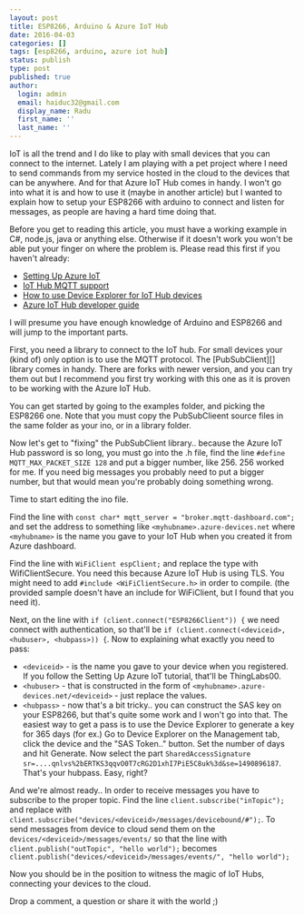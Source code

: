 ```yaml
---
layout: post
title: ESP8266, Arduino & Azure IoT Hub
date: 2016-04-03
categories: []
tags: [esp8266, arduino, azure iot hub]
status: publish
type: post
published: true
author:
  login: admin
  email: haiduc32@gmail.com
  display_name: Radu
  first_name: ''
  last_name: '' 
---
```

IoT is all the trend and I do like to play with small devices that you can connect to the internet. Lately I am playing with a pet project where I need to send commands from my service hosted in the cloud to the devices that can be anywhere. And for that Azure IoT Hub comes in handy. I won't go into what it is and how to use it (maybe in another article) but I wanted to explain how to setup your ESP8266 with arduino to connect and listen for messages, as people are having a hard time doing that.

Before you get to reading this article, you must have a working example in C#, node.js, java or anything else. Otherwise if it doesn't work you won't be able put your finger on where the problem is. Please read this first if you haven't already:

- [Setting Up Azure IoT](http://thinglabs.io/workshop/cs/nightlight/setup-azure-iot-hub/)
- [IoT Hub MQTT support](https://azure.microsoft.com/en-us/documentation/articles/iot-hub-mqtt-support/)
- [How to use Device Explorer for IoT Hub devices](https://github.com/Azure/azure-iot-sdks/blob/master/tools/DeviceExplorer/doc/how_to_use_device_explorer.md)
- [Azure IoT Hub developer guide](https://azure.microsoft.com/en-us/documentation/articles/iot-hub-devguide/)

I will presume you have enough knowledge of Arduino and ESP8266 and will jump to the important parts.

First, you need a library to connect to the IoT hub. For small devices your (kind of) only option is to use the MQTT protocol. The [PubSubClient][] library comes in handy. There are forks with newer version, and you can try them out but I recommend you first try working with this one as it is proven to be working with the Azure IoT Hub.

You can get started by going to the examples folder, and picking the ESP8266 one. Note that you must copy the PubSubClieent source files in the same folder as your ino, or in a library folder.

Now let's get to "fixing" the PubSubClient library.. because the Azure IoT Hub password is so long, you must go into the .h file, find the line `#define MQTT_MAX_PACKET_SIZE 128` and put a bigger number, like 256. 256 worked for me. If you need big messages you probably need to put a bigger number, but that would mean you're probably doing something wrong.

Time to start editing the ino file. 

Find the line with `const char* mqtt_server = "broker.mqtt-dashboard.com";` and set the address to something like `<myhubname>.azure-devices.net` where `<myhubname>` is the name you gave to your IoT Hub when you created it from Azure dashboard.

Find the line with `WiFiClient espClient;` and replace the type with WifiClientSecure. You need this because Azure IoT Hub is using TLS. You might need to add `#include <WiFiClientSecure.h>` in order to compile. (the provided sample doesn't have an include for WiFiClient, but I found that you need it).

Next, on the line with `if (client.connect("ESP8266Client")) {` we need connect with authentication, so that'll be `if (client.connect(<deviceid>, <hubuser>, <hubpass>)) {`. Now to explaining what exactly you need to pass:

- `<deviceid>` - is the name you gave to your device when you registered. If you follow the Setting Up Azure IoT tutorial, that'll be ThingLabs00.
- `<hubuser>` - that is constructed in the form of `<myhubname>.azure-devices.net/<deviceid>` - just replace the values.
- `<hubpass>` - now that's a bit tricky.. you can construct the SAS key on your ESP8266, but that's quite some work and I won't go into that. The easiest way to get a pass is to use the Device Explorer to generate a key for 365 days (for ex.) Go to Device Explorer on the Management tab, click the device and the "SAS Token.." button. Set the number of days and hit Generate. Now select the part `SharedAccessSignature sr=....qnlvs%2bERTKS3qqvO0T7cRG2D1xhI7PiE5C8uk%3d&se=1490896187`. That's your hubpass. Easy, right?

And we're almost ready.. 
In order to receive messages you have to subscribe to the proper topic. Find the line `client.subscribe("inTopic");` and replace with `client.subscribe("devices/<deviceid>/messages/devicebound/#");`. To send messages from device to cloud send them on the `devices/<deviceid>/messages/events/` so that the line with `client.publish("outTopic", "hello world");` becomes `client.publish("devices/<deviceid>/messages/events/", "hello world");`

Now you should be in the position to witness the magic of IoT Hubs, connecting your devices to the cloud. 

Drop a comment, a question or share it with the world ;)